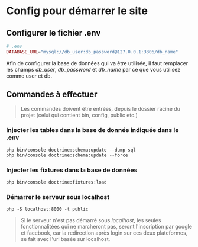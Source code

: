 # Config pour démarrer le site

## Configurer le fichier .env

```php
# .env
DATABASE_URL="mysql://db_user:db_password@127.0.0.1:3306/db_name"
```

Afin de configurer la base de données qui va être utilisée, il faut remplacer les champs *db_user*, *db_password* et *db_name* par ce que vous utilisez comme user et db.

## Commandes à effectuer
> Les commandes doivent être entrées, depuis le dossier racine du projet (celui qui contient bin, config, public etc.)

### Injecter les tables dans la base de donnée indiquée dans le .env

```
php bin/console doctrine:schema:update --dump-sql
php bin/console doctrine:schema:update --force
```
### Injecter les fixtures dans la base de données

```
php bin/console doctrine:fixtures:load
```

### Démarrer le serveur sous localhost
```
php -S localhost:8000 -t public
```

> Si le serveur n'est pas démarré sous *localhost*, les seules fonctionnalitées qui ne marcheront pas, seront l'inscription par google et facebook, car la redirection après login sur ces deux plateformes, se fait avec l'url basée sur localhost.
